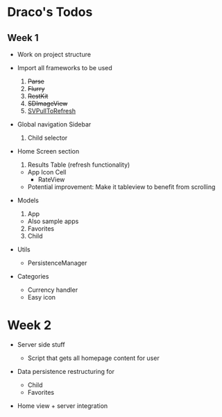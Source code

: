 Draco's Todos
==============

## Week 1
- Work on project structure
- Import all frameworks to be used
  1. <s>Parse</s>
  2. <s>Flurry</s>
  3. <s>RestKit</s>
  4. <s>SDImageView</s>
  5. [SVPullToRefresh](https://github.com/samvermette/SVPullToRefresh#readme)
  
- Global navigation Sidebar
  1. Child selector
  
- Home Screen section
  1. Results Table (refresh functionality) 
    - App Icon Cell
      - RateView
    - Potential improvement: Make it tableview to benefit from scrolling

- Models
  1. App
   - Also sample apps
  2. Favorites
  3. Child

- Utils
  - PersistenceManager
  
- Categories
  - Currency handler
  - Easy icon
    
# Week 2
- Server side stuff
  - Script that gets all homepage content for user
  
- Data persistence restructuring for 
  - Child
  - Favorites

- Home view + server integration